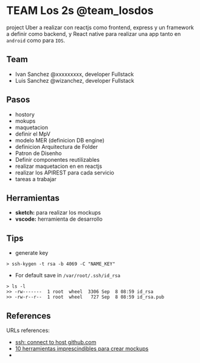 # TEAM Los 2s @team_losdos

project Uber a realizar con reactjs como frontend, express y un framework a definir como backend, y React native para realizar una app tanto en `android` como para `IOS`.

## Team

- Ivan Sanchez @xxxxxxxxx, developer Fullstack
- Luis Sanchez @wizanchez, developer Fullstack

## Pasos

- hostory
- mokups
- maquetacion
- definir el MpV
- modelo MER (definicion DB engine)
- definicion Arquitectura de Folder
- Patron de Disenho
- Definir componentes reutilizables
- realizar maquetacion en en reactjs
- realizar los APIREST para cada servicio
- tareas a trabajar

## Herramientas

- **sketch:** para realizar los mockups
- **vscode:** herramienta de desarrollo

## Tips

- generate key

```
> ssh-kygen -t rsa -b 4069 -C "NAME_KEY"
```

- For default save in `/var/root/.ssh/id_rsa`

```
> ls -l
>> -rw-------  1 root  wheel  3306 Sep  8 08:59 id_rsa
>> -rw-r--r--  1 root  wheel   727 Sep  8 08:59 id_rsa.pub
```

## References

URLs references:

- [ssh: connect to host github.com](http://www.inanzzz.com/index.php/post/wa1f/solution-for-ssh-connect-to-host-github-com-port-22-connection-timed-out-error)
- [10 herramientas imprescindibles para crear mockups](https://www.creativosonline.org/blog/10-herramientas-imprescindibles-para-crear-mockups.html)
-
